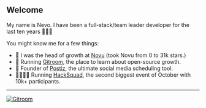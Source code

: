## Welcome

My name is Nevo. I have been a full-stack/team leader developer for the last ten years 🙇🏻‍♂️

You might know me for a few things:

- 📳 I was the head of growth at [Novu](https://github.com/novuhq/novu/) (took Novu from 0 to 31k stars.)
- 📰 Running [Gitroom](https://gitroom.com/), the place to learn about open-source growth.
- 📰 Founder of [Postiz](https://postiz.com/), the ultimate social media scheduling tool.
- 👩‍👩‍👧‍👦 Running [HackSquad](https://hacksquad.dev/), the second biggest event of October with 10k+ participants.

---


[![Gitroom](https://github.com/nevo-david/nevo-david/assets/100117126/b64d54f1-240e-4c04-bfe0-efa3d2b4e676)](https://github.com/gitroomhq/gitroom)


